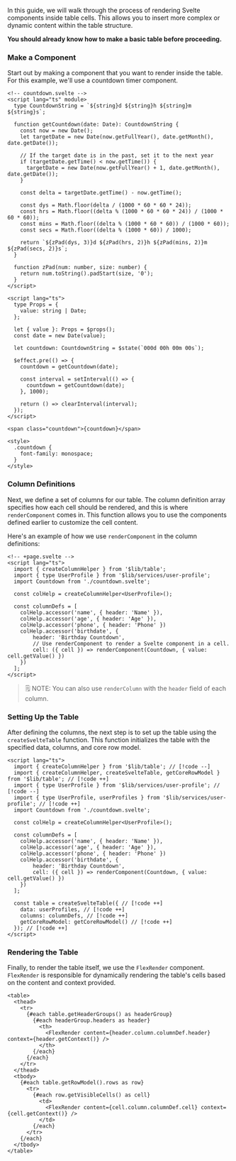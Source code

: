 In this guide, we will walk through the process of rendering Svelte components
inside table cells. This allows you to insert more complex or dynamic content
within the table structure.

**You should already know how to make a basic table before proceeding.**

### Make a Component

Start out by making a component that you want to render inside the table. For
this example, we'll use a countdown timer component.

```svelte
<!-- countdown.svelte -->
<script lang="ts" module>
  type CountdownString = `${string}d ${string}h ${string}m ${string}s`;

  function getCountdown(date: Date): CountdownString {
    const now = new Date();
    let targetDate = new Date(now.getFullYear(), date.getMonth(), date.getDate());

    // If the target date is in the past, set it to the next year
    if (targetDate.getTime() < now.getTime()) {
      targetDate = new Date(now.getFullYear() + 1, date.getMonth(), date.getDate());
    }

    const delta = targetDate.getTime() - now.getTime();

    const dys = Math.floor(delta / (1000 * 60 * 60 * 24));
    const hrs = Math.floor((delta % (1000 * 60 * 60 * 24)) / (1000 * 60 * 60));
    const mins = Math.floor((delta % (1000 * 60 * 60)) / (1000 * 60));
    const secs = Math.floor((delta % (1000 * 60)) / 1000);

    return `${zPad(dys, 3)}d ${zPad(hrs, 2)}h ${zPad(mins, 2)}m ${zPad(secs, 2)}s`;
  }

  function zPad(num: number, size: number) {
    return num.toString().padStart(size, '0');
  }
</script>

<script lang="ts">
  type Props = {
    value: string | Date;
  };

  let { value }: Props = $props();
  const date = new Date(value);

  let countdown: CountdownString = $state(`000d 00h 00m 00s`);

  $effect.pre(() => {
    countdown = getCountdown(date);

    const interval = setInterval(() => {
      countdown = getCountdown(date);
    }, 1000);

    return () => clearInterval(interval);
  });
</script>

<span class="countdown">{countdown}</span>

<style>
  .countdown {
    font-family: monospace;
  }
</style>
```

### Column Definitions

Next, we define a set of columns for our table. The column definition array
specifies how each cell should be rendered, and this is where `renderComponent`
comes in. This function allows you to use the components defined earlier to
customize the cell content.

Here's an example of how we use `renderComponent` in the column
definitions:

<!-- prettier-ignore-start -->
```svelte
<!-- +page.svelte -->
<script lang="ts">
  import { createColumnHelper } from '$lib/table'; 
  import { type UserProfile } from '$lib/services/user-profile'; 
  import Countdown from './countdown.svelte';

  const colHelp = createColumnHelper<UserProfile>(); 

  const columnDefs = [ 
    colHelp.accessor('name', { header: 'Name' }), 
    colHelp.accessor('age', { header: 'Age' }), 
    colHelp.accessor('phone', { header: 'Phone' }) 
    colHelp.accessor('birthdate', { 
        header: 'Birthday Countdown', 
        // Use renderComponent to render a Svelte component in a cell.
        cell: ({ cell }) => renderComponent(Countdown, { value: cell.getValue() }) 
    }) 
  ];
</script>
```
<!-- prettier-ignore-end -->

> 🗒️ NOTE: You can also use `renderColumn` with the `header` field of each
> column.

### Setting Up the Table

After defining the columns, the next step is to set up the table using the
`createSvelteTable` function. This function initializes the table with the
specified data, columns, and core row model.

<!-- prettier-ignore-start -->
```svelte
<script lang="ts">
  import { createColumnHelper } from '$lib/table'; // [!code --]
  import { createColumnHelper, createSvelteTable, getCoreRowModel } from '$lib/table'; // [!code ++]
  import { type UserProfile } from '$lib/services/user-profile'; // [!code --]
  import { type UserProfile, userProfiles } from '$lib/services/user-profile'; // [!code ++]
  import Countdown from './countdown.svelte';

  const colHelp = createColumnHelper<UserProfile>();

  const columnDefs = [ 
    colHelp.accessor('name', { header: 'Name' }), 
    colHelp.accessor('age', { header: 'Age' }), 
    colHelp.accessor('phone', { header: 'Phone' }) 
    colHelp.accessor('birthdate', { 
        header: 'Birthday Countdown', 
        cell: ({ cell }) => renderComponent(Countdown, { value: cell.getValue() }) 
    }) 
  ];

  const table = createSvelteTable({ // [!code ++]
    data: userProfiles, // [!code ++]
    columns: columnDefs, // [!code ++]
    getCoreRowModel: getCoreRowModel() // [!code ++]
  }); // [!code ++]
</script>

```
<!-- prettier-ignore-end -->

### Rendering the Table

Finally, to render the table itself, we use the `FlexRender` component.
`FlexRender` is responsible for dynamically rendering the table's cells based on
the content and context provided.

```svelte
<table>
  <thead>
    <tr>
      {#each table.getHeaderGroups() as headerGroup}
        {#each headerGroup.headers as header}
          <th>
            <FlexRender content={header.column.columnDef.header} context={header.getContext()} />
          </th>
        {/each}
      {/each}
    </tr>
  </thead>
  <tbody>
    {#each table.getRowModel().rows as row}
      <tr>
        {#each row.getVisibleCells() as cell}
          <td>
            <FlexRender content={cell.column.columnDef.cell} context={cell.getContext()} />
          </td>
        {/each}
      </tr>
    {/each}
  </tbody>
</table>
```

